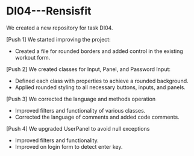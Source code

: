 # DI04---Rensisfit

We created a new repository for task DI04.

[Push 1]
We started improving the project:
   - Created a file for rounded borders and added control in the existing workout form.

[Push 2]
We created classes for Input, Panel, and Password Input:
   - Defined each class with properties to achieve a rounded background.
   - Applied rounded styling to all necessary buttons, inputs, and panels.

[Push 3]
We corrected the language and methods operation
   - Improved filters and functionality of various classes.
   - Corrected the language of comments and added code comments.


[Push 4]
We upgraded UserPanel to avoid null exceptions
   - Improved filters and functionality.
   - Improved on login form to detect enter key.

